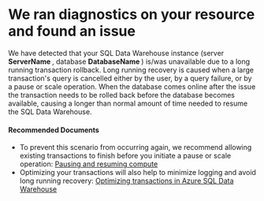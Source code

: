 <properties 
    pageTitle="Long running database recovery detected" 
    description="Long recovery" 
    infoBubbleText="Long running database recovery detected. See details for more info." 
    service="microsoft.sql" 
    resource="" 
    authors="saltug" 
    ms.author="saltug"
    displayOrder="" 
    articleId="LongRecovery-13FA01C0-7B1F-4F2B-ADAA-3792A581BF40" 
    diagnosticScenario="dwasc" 
    selfHelpType="rca" 
    supportTopicIds="" 
    resourceTags="datawarehouse" 
    productPesIds="" 
    cloudEnvironments="public, fairfax, usnat, ussec" 
	ownershipId="AzureData_AzureSQLDB"
/> 
# We ran diagnostics on your resource and found an issue 

<!--issueDescription--> 
We have detected that your SQL Data Warehouse instance (server **<!--$ServerName--> ServerName <!--/$ServerName-->** , database **<!--$DatabaseName--> DatabaseName <!--/$DatabaseName-->**) is/was unavailable due to a long running transaction rollback. Long running recovery is caused when a large transaction's query is cancelled either by the user, by a query failure, or by a pause or scale operation. When the database comes online after the issue the transaction needs to be rolled back before the database becomes available, causing a longer than normal amount of time needed to resume the SQL Data Warehouse.
<!--/issueDescription--> 

#### **Recommended Documents**

* To prevent this scenario from occurring again, we recommend allowing existing transactions to finish before you initiate a pause or scale operation: [Pausing and resuming compute](https://docs.microsoft.com/azure/sql-data-warehouse/sql-data-warehouse-manage-compute-overview#pausing-and-resuming-compute)
* Optimizing your transactions will also help to minimize logging and avoid long running recovery: [Optimizing transactions in Azure SQL Data Warehouse](https://docs.microsoft.com/azure/sql-data-warehouse/sql-data-warehouse-develop-best-practices-transactions) 
